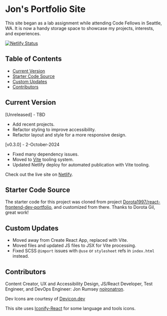 # Jon's Portfolio Site #

This site began as a lab assignment while attending Code Fellows in Seattle, WA. It is now a handy storage space to showcase my projects, interests, and experiences.

[![Netlify Status](https://api.netlify.com/api/v1/badges/79c5e328-bd0c-4214-840d-89c6e19b230f/deploy-status)](https://app.netlify.com/sites/portfolio-jon-rumsey/deploys)

## Table of Contents ##

- [Current Version](#current-version)
- [Starter Code Source](#starter-code-source)
- [Custom Updates](#custom-updates)
- [Contributors](#contributors)

## Current Version ##

[Unreleased] - TBD

- Add recent projects.
- Refactor styling to improve accessibility.
- Refactor layout and style for a more responsive design.

[v0.3.0] - 2-October-2024

- Fixed many dependency issues.
- Moved to [Vite](https://vitejs.dev/) tooling system.
- Updated Netlify deploy for automated publication with Vite tooling.

Check out the live site on [Netlify](https://portfolio-jon-rumsey.netlify.app).

## Starter Code Source ##

The starter code for this project was cloned from project [Dorota1997/react-frontend-dev-portfolio](https://github.com/Dorota1997/react-frontend-dev-portfolio), and customized from there. Thanks to Dorota Gil, great work!

## Custom Updates ##

- Moved away from Create React App, replaced with Vite.
- Moved files and updated JS files to JSX for Vite processing.
- Fixed SCSS `@import` issues with `@use` or `stylesheet` refs in `index.html` instead.

## Contributors ##

Content Creator, UX and Accessibility Design, JS/React Developer, Test Engineer, and DevOps Engineer: Jon Rumsey [nojronatron](https://github.com/nojronatron).

Dev Icons are courtesy of [Devicon.dev](https://devicon.dev)

This site uses [Iconify-React](https://iconify.design/) for some language and tools icons.
